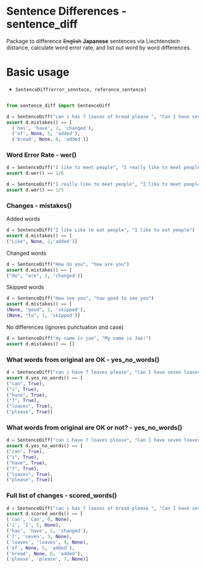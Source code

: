 # Sentence Differences - sentence_diff
Package to difference ~~English~~ **Japanese** sentences via Liechtenstein distance, calculate word error rate, and list out word by word differences.

# Basic usage
- `SentenceDiff(error_senntece, reference_sentence)`

```python

from sentence_diff import SentenceDiff

d = SentenceDiff("can i has 7 loaves of bread please ", "Can I have seven loaves, please?")
assert d.mistakes() == [
  ('has', 'have', 2, 'changed'),
  ('of', None, 5, 'added'),
  ('bread', None, 6, 'added')]

```

### Word Error Rate - wer()

```python
d = SentenceDiff("I like to meet people", "I really like to meet people")
assert d.wer() == 1/6
```

```python
d = SentenceDiff("I really like to meet people", "I like to meet people")
assert d.wer() == 1/5
```

### Changes - mistakes()

Added words
```python
d = SentenceDiff("I like Like to eat people", "I like to eat people")
assert d.mistakes() == [
("Like", None, 2,'added')]
```

Changed words 
```python
d = SentenceDiff("How do you", "how are you")
assert d.mistakes() == [
("do", "are", 1, 'changed')]
```

Skipped words
```python
d = SentenceDiff("How see you", "how good to see you")
assert d.mistakes() == [
(None, "good", 1, 'skipped'), 
(None, "to", 1, 'skipped')]
```

No differences (ignores punctuation and case)
```python
d = SentenceDiff("my name is joe", "My name is Joe!")
assert d.mistakes() == []
```

### What words from original are OK - yes_no_words()

```python
d = SentenceDiff("can i have 7 loaves please", "Can I have seven loaves, please?")
assert d.yes_no_words() == [
("can", True),
("i", True),
("have", True),
("7", True),
("loaves", True),
("please", True)]
```

### What words from original are OK or not? - yes_no_words()

```python
d = SentenceDiff("can i have 7 loaves please", "Can I have seven loaves, please?")
assert d.yes_no_words() == [
("can", True),
("i", True),
("have", True),
("7", True),
("loaves", True),
("please", True)]
```

### Full list of changes - scored_words()

```python
d = SentenceDiff("can i has 7 loaves of bread please ", "Can I have seven loaves, please?")
assert d.scored_words() == [
('can', 'Can', 0, None),
('i', 'I', 1, None),
('has', 'have', 2, 'changed'),
('7', 'seven', 3, None),
('loaves', 'loaves', 4, None),
('of', None, 5, 'added'),
('bread', None, 6, 'added'),
('please', 'please', 7, None)]
```
